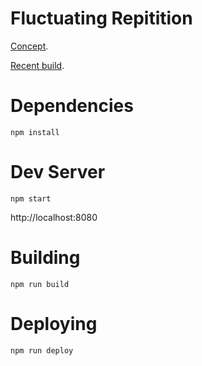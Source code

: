 # Fluctuating Repitition

[Concept](http://koaning.io/fluctuating-repetition.html).

[Recent build](http://fluctuating-repitition.surge.sh/).

# Dependencies

```
npm install
```

# Dev Server

```
npm start
```

http://localhost:8080

# Building

```
npm run build
```

# Deploying

```
npm run deploy
```
